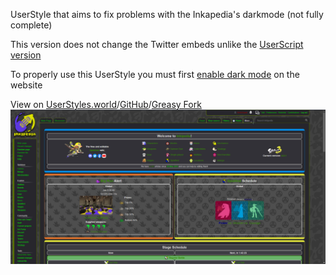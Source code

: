 UserStyle that aims to fix problems with the Inkapedia's darkmode (not fully complete)

This version does not change the Twitter embeds unlike the [UserScript version](https://greasyfork.org/en/scripts/467839-inkapedia-darkmode-fix)

To properly use this UserStyle you must first [enable dark mode](https://splatoonwiki.org/wiki/User:Fumple/DarkMode) on the website

View on [UserStyles.world](https://userstyles.world/style/10172/inkapedia-darkmode-fix)/[GitHub](https://github.com/animeTopBtns/website/tree/main/Inkapedia%20DarkMode%20fix/userStyle)/[Greasy Fork](https://greasyfork.org/en/scripts/467839-inkapedia-darkmode-fix)
![Screenshot ok wiki](https://github.com/animeTopBtns/website/blob/main/Inkapedia%20DarkMode%20fix/userScript/image.png?raw=true)
